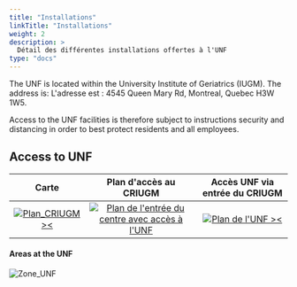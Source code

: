 ```yaml
---
title: "Installations"
linkTitle: "Installations"
weight: 2
description: >
  Détail des différentes installations offertes à l'UNF
type: "docs"  
---
```


The UNF is located within the University Institute of Geriatrics (IUGM). The address is: L'adresse est : 4545 Queen Mary Rd, Montreal, Quebec H3W 1W5.

Access to the UNF facilities is therefore subject to instructions
security and distancing in order to best protect residents and
all employees.

## Access to UNF

|Carte|Plan d'accès au CRIUGM|Accès UNF via entrée du CRIUGM|
|:---:|:---:|:---:|
|[![Plan\_CRIUGM ><](/images/documentation/Plan_CRIUGM.png)](/images/documentation/Plan_CRIUGM.png)|[![Plan de l'entrée du centre avec accès à l'UNF](/images/documentation/Plan_entrance_CRIUGM.png)](/images/documentation/Plan_entrance_CRIUGM.png)|[![Plan de l'UNF ><](/images/documentation/Plan_UNF.png)](/images/documentation/Plan_UNF.png)|

#### Areas at the UNF

![Zone_UNF](/images/documentation/Zones_UNF.png)
